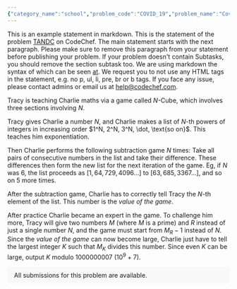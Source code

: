 ```yaml
---
{"category_name":"school","problem_code":"COVID_19","problem_name":"Covid and Theatre Tickets","problemComponents":{"constraints":"- $1 \\leq T \\leq 100$\n- $1 \\leq N,M\\leq 100$\n","constraintsState":true,"subtasks":"","subtasksState":false,"inputFormat":"- The first line of input will contain a single integer $T$, denoting the number of test cases. The description of $T$ test cases follows.\n- Each test case consists of a single line of input containing two space-separated integers $N, M$ — the number of rows and the number of seats in each row, respectively.\n","inputFormatState":true,"outputFormat":"For each test case, output a single line containing one integer – the maximum number of tickets Mr. Chef can sell.\n","outputFormatState":true,"sampleTestCases":{"0":{"id":1,"input":"3\n1 5\n3 3\n4 4","output":"3\n4\n4","explanation":"**Test Case 1:** There is only one row with five seats. Mr. Chef can sell a maximum of 3 tickets for seat numbers 1, 3 and 5.\n\n**Test Case 2:** There are three rows with three seats each. Mr. Chef can sell a maximum of 4 tickets, for seats at the start and end of row numbers 1 and 3.\n\n**Test Case 3:** There are four rows with four seats each. Mr. Chef can sell a maximum of 4 tickets, for example by choosing the seats at the start and end of row numbers 1 and 4.","isDeleted":false}}},"video_editorial_url":"https://youtu.be/4wk6QTE4wiE","languages_supported":{"0":"CPP14","1":"C","2":"JAVA","3":"PYTH 3.6","4":"CPP17","5":"PYTH","6":"PYP3","7":"CS2","8":"ADA","9":"PYPY","10":"TEXT","11":"PAS fpc","12":"NODEJS","13":"RUBY","14":"PHP","15":"GO","16":"HASK","17":"TCL","18":"PERL","19":"SCALA","20":"LUA","21":"kotlin","22":"BASH","23":"JS","24":"LISP sbcl","25":"rust","26":"PAS gpc","27":"BF","28":"CLOJ","29":"R","30":"D","31":"CAML","32":"FORT","33":"ASM","34":"swift","35":"FS","36":"WSPC","37":"LISP clisp","38":"SQL","39":"SCM guile","40":"PERL6","41":"ERL","42":"CLPS","43":"ICK","44":"NICE","45":"PRLG","46":"ICON","47":"COB","48":"SCM chicken","49":"PIKE","50":"SCM qobi","51":"ST","52":"SQLQ","53":"NEM"},"max_timelimit":1,"source_sizelimit":50000,"problem_author":"devendra7700","problem_tester":"tejas10p","date_added":"30-12-2021","tags":{"0":"cakewalk","1":"devendra7700","2":"start21"},"problem_difficulty_level":"Unavailable","best_tag":"","editorial_url":"https://discuss.codechef.com/problems/COVID_19","time":{"view_start_date":1641403800,"submit_start_date":1641403800,"visible_start_date":1641403800,"end_date":1735669800},"is_direct_submittable":false,"problemDiscussURL":"https://discuss.codechef.com/search?q=COVID_19","is_proctored":false,"visitedContests":{},"layout":"problem"}
---
```

This is an example statement in markdown. This is the statement of the problem [TANDC](https://codechef.com/problems/TANDC) on CodeChef. The main statement starts with the next paragraph. Please make sure to remove this paragraph from your statement before publishing your problem. If your problem doesn't contain Subtasks, you should remove the section subtask too. We are using markdown the syntax of which can be seen [at](https://github.com/showdownjs/showdown/wiki/Showdown's-Markdown-syntax). We request you to not use any HTML tags in the statement, e.g. no p, ul, li, pre, br or b tags. If you face any issue, please contact admins or email us at help@codechef.com.

Tracy is teaching Charlie maths via a game called $N$-Cube, which involves three sections involving $N$.

Tracy gives Charlie a number $N$, and Charlie makes a list of $N$-th powers of integers in increasing order $1^N, 2^N, 3^N, \dot, \text{so on}$. This teaches him exponentiation.

Then Charlie performs the following subtraction game $N$ times: Take all pairs of consecutive numbers in the list and take their difference. These differences then form the new list for the next iteration of the game. Eg, if $N$ was 6, the list proceeds as $[1, 64, 729, 4096 ... ]$ to $[63, 685, 3367 ...]$, and so on $5$ more times.

After the subtraction game, Charlie has to correctly tell Tracy the $N$-th element of the list. This number is the *value of the game*.

After practice Charlie became an expert in the game. To challenge him more, Tracy will give two numbers $M$ (where $M$ is a prime) and $R$ instead of just a single number $N$, and the game must start from $M_R - 1$ instead of $N$. Since the *value of the game* can now become large, Charlie just have to tell the largest integer $K$ such that $M_K$ divides this number. Since even $K$ can be large, output $K$ modulo 1000000007 ($10^9 + 7$).

<aside style='background: #f8f8f8;padding: 10px 15px;'><div>All submissions for this problem are available.</div></aside>